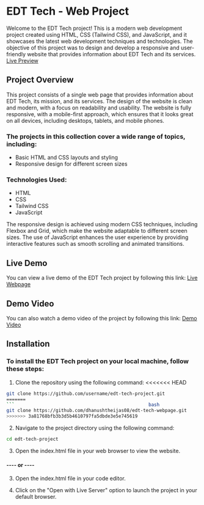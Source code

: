 # EDT Tech - Web Project

Welcome to the EDT Tech project! This is a modern web development project created using HTML, CSS (Tailwind CSS), and JavaScript, and it showcases the latest web development techniques and technologies. The objective of this project was to design and develop a responsive and user-friendly website that provides information about EDT Tech and its services. [Live Preview](https://skill-smooth.netlify.app/)

## Project Overview

This project consists of a single web page that provides information about EDT Tech, its mission, and its services. The design of the website is clean and modern, with a focus on readability and usability. The website is fully responsive, with a mobile-first approach, which ensures that it looks great on all devices, including desktops, tablets, and mobile phones.

### The projects in this collection cover a wide range of topics, including:

- Basic HTML and CSS layouts and styling
- Responsive design for different screen sizes

### Technologies Used:

- HTML
- CSS
- Tailwind CSS
- JavaScript

The responsive design is achieved using modern CSS techniques, including Flexbox and Grid, which make the website adaptable to different screen sizes. The use of JavaScript enhances the user experience by providing interactive features such as smooth scrolling and animated transitions.

## Live Demo

You can view a live demo of the EDT Tech project by following this link: [Live Webpage](https://skill-smooth.netlify.app/)

## Demo Video

You can also watch a demo video of the project by following this link: [Demo Video](https://www.linkedin.com/posts/dhanush-theijas_webdevelopment-javascript-css-activity-7053691085197352960-LF7G?utm_source=share&utm_medium=member_desktop)

## Installation

### To install the EDT Tech project on your local machine, follow these steps:

1. Clone the repository using the following command:
<<<<<<< HEAD

```bash
git clone https://github.com/username/edt-tech-project.git
=======
```                                                 bash
git clone https://github.com/dhanushtheijas08/edt-tech-webpage.git
>>>>>>> 3a81768bfb3b3d5b4610797fa5dbde3e5e745619
```

2. Navigate to the project directory using the following command:

```bash
cd edt-tech-project
```

3. Open the index.html file in your web browser to view the website.

#### ---- or ----

3. Open the index.html file in your code editor.

4. Click on the "Open with Live Server" option to launch the project in your default browser.
